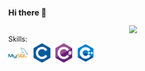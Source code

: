### Hi there 👋

<div id="header" align="center">
  <img src="[https://media.giphy.com/media/dEvfJaOEzxl9AUSzHP/giphy.gif](https://media.giphy.com/media/WIQ0N0OUvei1OW1h9Z/giphy.gif)" width="100"/>
</div>
Skills:
<div>
  <img src="https://github.com/devicons/devicon/blob/master/icons/mysql/mysql-original-wordmark.svg" title="MySQL"  alt="MySQL" width="40" height="40"/>&nbsp;  
  <img src="https://github.com/devicons/devicon/blob/master/icons/c/c-plain.svg" width="40" height="40"/>
  <img src="https://github.com/devicons/devicon/blob/master/icons/csharp/csharp-original.svg" width="40" height="40"/>
  <img src="https://github.com/Pavel8913/c-logo/blob/main/%D1%81%2B%2B.png" width="40" height="40"/>  
</div>
